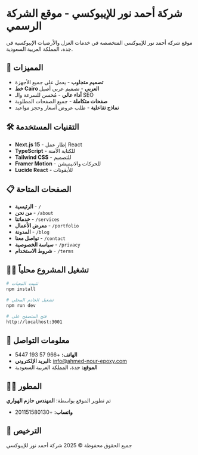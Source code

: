 # شركة أحمد نور للإيبوكسي - موقع الشركة الرسمي

موقع شركة أحمد نور للإيبوكسي المتخصصة في خدمات العزل والأرضيات الإيبوكسية في جدة، المملكة العربية السعودية.

## 🚀 المميزات

- **تصميم متجاوب** - يعمل على جميع الأجهزة
- **خط Cairo العربي** - تصميم عربي أصيل
- **أداء عالي** - مُحسن للسرعة والـ SEO
- **صفحات متكاملة** - جميع الصفحات المطلوبة
- **نماذج تفاعلية** - طلب عروض أسعار وحجز مواعيد

## 🛠️ التقنيات المستخدمة

- **Next.js 15** - إطار عمل React
- **TypeScript** - للكتابة الآمنة
- **Tailwind CSS** - للتصميم
- **Framer Motion** - للحركات والانيميشن
- **Lucide React** - للأيقونات

## 📋 الصفحات المتاحة

- **الرئيسية** - `/`
- **من نحن** - `/about`
- **خدماتنا** - `/services`
- **معرض الأعمال** - `/portfolio`
- **المدونة** - `/blog`
- **تواصل معنا** - `/contact`
- **سياسة الخصوصية** - `/privacy`
- **شروط الاستخدام** - `/terms`

## 🏃‍♂️ تشغيل المشروع محلياً

```bash
# تثبيت التبعيات
npm install

# تشغيل الخادم المحلي
npm run dev

# فتح المتصفح على
http://localhost:3001
```

## 📱 معلومات التواصل

- **الهاتف:** +966 57 193 5447
- **البريد الإلكتروني:** info@ahmed-nour-epoxy.com
- **الموقع:** جدة، المملكة العربية السعودية

## 👨‍💻 المطور

تم تطوير الموقع بواسطة: **المهندس حازم الهواري**
- **واتساب:** +201151580130

## 📄 الترخيص

جميع الحقوق محفوظة © 2025 شركة أحمد نور للإيبوكسي

